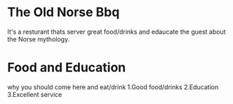 # The Old Norse Bbq
It's a resturant thats server great food/drinks and edaucate the guest about the Norse mythology.

# Food and Education
why you should come here and eat/drink
1.Good food/drinks
2.Education
3.Excellent service

